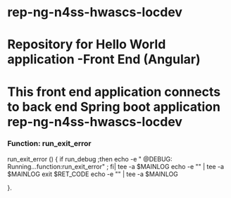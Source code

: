 # rep-ng-n4ss-hwascs-locdev
# Repository for Hello World application -Front End (Angular)
# This front end application connects to back end Spring boot application rep-ng-n4ss-hwascs-locdev

### Function: run_exit_error
run_exit_error () {
if run_debug ;then echo -e "  @DEBUG:  Running...function:run_exit_error" ; fi| tee -a $MAINLOG
echo -e "" | tee -a $MAINLOG
 exit $RET_CODE
echo -e "" | tee -a $MAINLOG

}.
